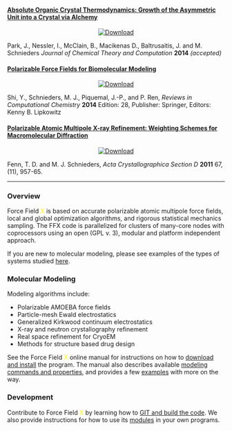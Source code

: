 #### [Absolute Organic Crystal Thermodynamics: Growth of the Asymmetric Unit into a Crystal via Alchemy][xtaltherm]

<p align="center">
<a href="download.html"><img src="images/DepositionPMF.png" alt="Download"/></a>
</p>
Park, J., Nessler, I., McClain, B., Macikenas D., Baltrusaitis, J. and M. Schnieders
<i>Journal of Chemical Theory and Computation</i>
<b>2014</b> <i>(accepted)</i>

#### [Polarizable Force Fields for Biomolecular Modeling][amoeba]

<p align="center">
<a href="download.html"><img src="images/dnmt1.png" alt="Download"/></a>
</p>
Shi, Y., Schnieders, M. J., Piquemal, J.-P., and P. Ren, <i>Reviews in Computational Chemistry</i>
<b>2014</b> Edition: 28, Publisher: Springer, Editors: Kenny B. Lipkowitz

#### [Polarizable Atomic Multipole X-ray Refinement: Weighting Schemes for Macromolecular Diffraction][refine]

<p align="center">
<a href="download.html"><img src="images/actsite_ffx.png" alt="Download"/></a>
</p>
Fenn, T. D. and M. J. Schnieders, <i>Acta Crystallographica Section D</i>
<b>2011</b> 67, (11), 957-65.

[xtaltherm]: http://pubs.acs.org/journal/jctcce
[amoeba]: http://dx.doi.org/10.1002/SERIES6143
[refine]: http://dx.doi.org/10.1107/S0907444911039060

---

### Overview

  Force Field<span style="color:yellow"> X</span>
  is based on accurate polarizable atomic multipole force fields,
  local and global optimization algorithms,
  and rigorous statistical mechanics sampling.
  The FFX code is parallelized for clusters of many-core nodes with coprocessors
  using an open (GPL v. 3), modular and platform independent approach.

  If you are new to molecular modeling, please see examples of the types of
  systems studied <a href="scope.html">here</a>.

### Molecular Modeling

  Modeling algorithms include:

  * Polarizable AMOEBA force fields
  * Particle-mesh Ewald electrostatics
  * Generalized Kirkwood continuum electrostatics
  * X-ray and neutron crystallography refinement
  * Real space refinement for CryoEM
  * Methods for structure based drug design

  See the Force Field<span style="color:yellow"> X</span>
  online manual for instructions on how to <a href="download.html">download and install</a> the program.
  The manual also describes available <a href="commands.html">modeling commands and properties</a>,
  and provides a few <a href="examples.html">examples</a> with more on the way.

### Development

  Contribute to Force Field<span style="color:yellow"> X</span> by learning how
  to <a href="source.html">GIT and build the code</a>. We also provide instructions for
  how to use its <a href="modules.html">modules</a> in your own programs.

  <script type="text/javascript" src="js/factoids.js"></script>